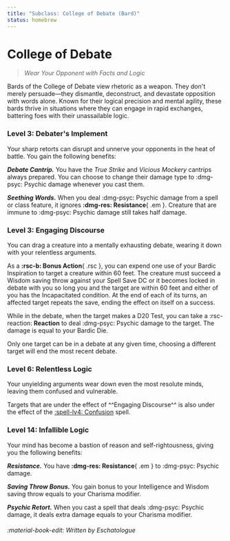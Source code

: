 ```yaml
---
title: "Subclass: College of Debate (Bard)"
status: homebrew
---
```


<p style="display:none">
Wear Your Opponent with Facts and Logic
</p>

# College of Debate

> *Wear Your Opponent with Facts and Logic*

Bards of the College of Debate view rhetoric as a weapon. They don't merely persuade—they dismantle, deconstruct, and devastate opposition with words alone. Known for their logical precision and mental agility, these bards thrive in situations where they can engage in rapid exchanges, battering foes with their unassailable logic.

### Level 3: Debater's Implement

Your sharp retorts can disrupt and unnerve your opponents in the heat of battle. You gain the following benefits:

***Debate Cantrip.*** You have the *True Strike* and *Vicious Mockery* cantrips always prepared. You can choose to change their damage type to :dmg-psyc: Psychic damage whenever you cast them.

***Seething Words.*** When you deal :dmg-psyc: Psychic damage from a spell or class feature, it ignores **:dmg-res: Resistance**{ .em }. Creature that are immune to :dmg-psyc: Psychic damage still takes half damage. 

### Level 3: Engaging Discourse

You can drag a creature into a mentally exhausting debate, wearing it down with your relentless arguments.

As a **:rsc-b: Bonus Action**{ .rsc }, you can expend one use of your Bardic Inspiration to target a creature within 60 feet. The creature must succeed a Wisdom saving throw against your Spell Save DC or it becomes locked in debate with you so long you and the target are within 60 feet and either of you has the Incapacitated condition. At the end of each of its turns, an affected target repeats the save, ending the effect on itself on a success.

While in the debate, when the target makes a D20 Test, you can take a :rsc-reaction: **Reaction** to deal :dmg-psyc: Psychic damage to the target. The damage is equal to your Bardic Die.

Only one target can be in a debate at any given time, choosing a different target will end the most recent debate.

### Level 6: Relentless Logic

Your unyielding arguments wear down even the most resolute minds, leaving them confused and vulnerable. 

Targets that are under the effect of ^^Engaging Discourse^^ is also under the effect of the [:spell-lv4: Confusion](../../spells/description/core/level-4.md#confusion) spell.

### Level 14: Infallible Logic

Your mind has become a bastion of reason and self-rightousness, giving you the following benefits:

***Resistance.*** You have **:dmg-res: Resistance**{ .em } to :dmg-psyc: Psychic damage.

***Saving Throw Bonus.*** You gain bonus to your Intelligence and Wisdom saving throw equals to your Charisma modifier.

***Psychic Retort.*** When you cast a spell that deals :dmg-psyc: Psychic damage, it deals extra damage equals to your Charisma modifier.

###### :material-book-edit: Written by *Eschatologue*